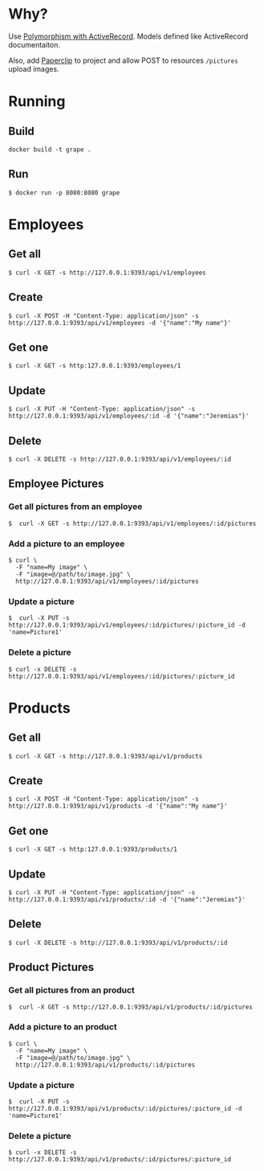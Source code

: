 # Why?

Use [Polymorphism with ActiveRecord](http://guides.rubyonrails.org/association_basics.html#polymorphic-associations). Models defined like ActiveRecord documentaiton.

Also, add [Paperclip](https://github.com/thoughtbot/paperclip) to project and allow POST to resources `/pictures` upload images.

# Running

## Build

```
docker build -t grape .
```

## Run

```
$ docker run -p 8080:8080 grape
```

# Employees

## Get all

```
$ curl -X GET -s http://127.0.0.1:9393/api/v1/employees
```

## Create
```
$ curl -X POST -H "Content-Type: application/json" -s http://127.0.0.1:9393/api/v1/employees -d '{"name":"My name"}'
```

## Get one
```
$ curl -X GET -s http:127.0.0.1:9393/employees/1
```

## Update

```
$ curl -X PUT -H "Content-Type: application/json" -s http://127.0.0.1:9393/api/v1/employees/:id -d '{"name":"Jeremias"}'
```

## Delete

```
$ curl -X DELETE -s http://127.0.0.1:9393/api/v1/employees/:id
```

## Employee Pictures

### Get all pictures from an employee

```
$  curl -X GET -s http://127.0.0.1:9393/api/v1/employees/:id/pictures
```

### Add a picture to an employee

```
$ curl \
  -F "name=My image" \
  -F "image=@/path/to/image.jpg" \
  http://127.0.0.1:9393/api/v1/employees/:id/pictures
```

### Update a picture

```
$  curl -X PUT -s http://127.0.0.1:9393/api/v1/employees/:id/pictures/:picture_id -d 'name=Picture1'
```

### Delete a picture

```
$ curl -x DELETE -s http://127.0.0.1:9393/api/v1/employees/:id/pictures/:picture_id
```

# Products

## Get all

```
$ curl -X GET -s http://127.0.0.1:9393/api/v1/products
```

## Create
```
$ curl -X POST -H "Content-Type: application/json" -s http://127.0.0.1:9393/api/v1/products -d '{"name":"My name"}'
```

## Get one
```
$ curl -X GET -s http:127.0.0.1:9393/products/1
```

## Update

```
$ curl -X PUT -H "Content-Type: application/json" -s http://127.0.0.1:9393/api/v1/products/:id -d '{"name":"Jeremias"}'
```

## Delete

```
$ curl -X DELETE -s http://127.0.0.1:9393/api/v1/products/:id
```

## Product Pictures

### Get all pictures from an product

```
$  curl -X GET -s http://127.0.0.1:9393/api/v1/products/:id/pictures
```

### Add a picture to an product

```
$ curl \
  -F "name=My image" \
  -F "image=@/path/to/image.jpg" \
  http://127.0.0.1:9393/api/v1/products/:id/pictures
```

### Update a picture

```
$  curl -X PUT -s http://127.0.0.1:9393/api/v1/products/:id/pictures/:picture_id -d 'name=Picture1'
```

### Delete a picture

```
$ curl -x DELETE -s http://127.0.0.1:9393/api/v1/products/:id/pictures/:picture_id
```
